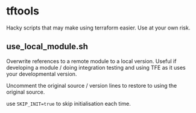 # tftools

Hacky scripts that may make using terraform easier. Use at your own risk.

## use_local_module.sh

Overwrite references to a remote module to a local version. Useful if developing a module / doing integration testing and using TFE as it uses your developmental version. 

Uncomment the original source / version lines to restore to using the original source.

use `SKIP_INIT=true` to skip initialisation each time.
